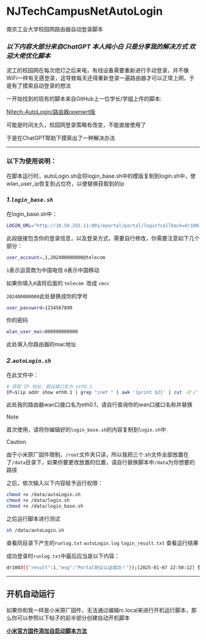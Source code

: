# NJTechCampusNetAutoLogin

南京工业大学校园网路由器自动登录脚本

### ***以下内容大部分来自ChatGPT 本人纯小白 只是分享我的解决方式 欢迎大佬优化脚本***

泥工的校园网在每次熄灯之后来电，有线设备需要重新进行手动登录，并不像WiFi一样有无感登录，这导致每天还得重新登录一遍路由器才可以正常上网，于是有了摸索自动登录的想法

一开始找到的现有的脚本来自GitHub上一位学长/学姐上传的脚本:

[Njtech-AutoLogin/路由器openwrt版](https://github.com/zqzess/Njtech-AutoLogin/tree/main/路由器openwrt版)

可能是时间太久，校园网登录策略有改变，不能直接使用了

于是在ChatGPT帮助下摸索出了一种解决办法

------

### **以下为使用说明：**

在脚本运行时，autoLogin.sh会将login_base.sh中的模版复制到login.sh中，使wlan_user_ip恢复到占位符，以便替换获取到的ip

### *1.**`login_base.sh`***  

在login_base.sh中：

```bash
LOGIN_URL="http://10.50.255.11:801/eportal/portal/login?callback=dr1003&login_method=1&user_account=,1,202400000000@telecom&user_password=1234567890&wlan_user_ip=__IP__&wlan_user_ipv6=&wlan_user_mac=000000000000&wlan_ac_ip=&wlan_ac_name=&jsVersion=4.1.3&terminal_type=1&lang=zh-cn&v=1640&lang=zh"
```

此段链接包含你的登录信息，以及登录方式，需要自行修改，你需要注意如下几个部分：

```bash
user_account=,1,202400000000@telecom
```

`1`表示运营商为中国电信  `0`表示中国移动

如果你填入`0`请将后面的 `telecom `改成 `cmcc`

`202400000000`此处替换成你的学号

```bash
user_password=1234567890
```

你的密码

```bash
wlan_user_mac=000000000000
```

此处填入你路由器的mac地址

### *2.`autoLogin.sh`*

在此文件中：

```bash
# 获取 IP 地址，假设接口名为 eth0.1
IP=$(ip addr show eth0.1 | grep "inet " | awk '{print $2}' | cut -d'/' -f1)
```

此处我的路由器wan口接口名为eth0.1，请自行查询你的wan口接口名称并替换

> [!NOTE]
>
> 首次使用，请将你编辑好的`login_base.sh`的内容复制到`login.sh`中

> [!CAUTION]
>
> 由于小米原厂固件限制，`/root`文件夹只读，所以我把三个.sh文件全部放置在了`/data`目录下，如果你要更改放置的位置，请自行替换脚本中`/data`为你想要的路径

之后，依次输入以下内容赋予运行权限：

```bash
chmod +x /data/autoLogin.sh
chmod +x /data/login.sh
chmod +x /data/login_base.sh
```

之后运行脚本进行测试

```bash
sh /data/autoLogin.sh
```

查看同目录下产生的`runlog.txt` `autoLogin.log` `login_result.txt` 查看运行结果

成功登录时`runlog.txt`中最后应当是以下内容：

```bash
dr1003({"result":1,"msg":"Portal协议认证成功！"});[2025-01-07 22:50:12] 登录成功，网络已通。
```

------

## 开机自动运行

如果你和我一样是小米原厂固件，无法通过编辑rc.local来进行开机运行脚本，那么你可以参照以下帖子的前半部分创建自动开机脚本

[**小米官方固件添加自启动脚本方法**](https://www.right.com.cn/forum/forum.php?mod=viewthread&tid=8340357)
